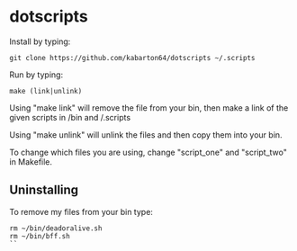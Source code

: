 # dotscripts

Install by typing:
```
git clone https://github.com/kabarton64/dotscripts ~/.scripts
```

Run by typing:
```
make (link|unlink)
```

Using "make link" will remove the file from your bin, then make a link of the given scripts in /bin and /.scripts

Using "make unlink" will unlink the files and then copy them into your bin.

To change which files you are using, change "script_one" and "script_two" in Makefile. 
## Uninstalling
To remove my files from your bin type:
```
rm ~/bin/deadoralive.sh
rm ~/bin/bff.sh
``
